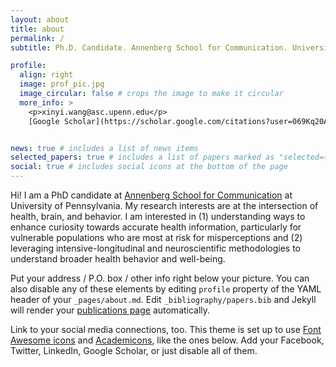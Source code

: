 ```yaml
---
layout: about
title: about
permalink: /
subtitle: Ph.D. Candidate. Annenberg School for Communication. University of Pennsylvania. 

profile:
  align: right
  image: prof_pic.jpg
  image_circular: false # crops the image to make it circular
  more_info: >
    <p>xinyi.wang@asc.upenn.edu</p>
    [Google Scholar](https://scholar.google.com/citations?user=069Kq20AAAAJ&hl=en/)


news: true # includes a list of news items
selected_papers: true # includes a list of papers marked as "selected={true}"
social: true # includes social icons at the bottom of the page
---
```


Hi! I am a PhD candidate at [Annenberg School for Communication](https://www.asc.upenn.edu/people/graduate-student/xinyi-wang/) at University of Pennsylvania. My research interests are at the intersection of health, brain, and behavior. I am interested in (1) understanding ways to enhance curiosity towards accurate health information, particularly for vulnerable populations who are most at risk for misperceptions and (2) leveraging intensive-longitudinal and neuroscientific methodologies to understand broader health behavior and well-being.

Put your address / P.O. box / other info right below your picture. You can also disable any of these elements by editing `profile` property of the YAML header of your `_pages/about.md`. Edit `_bibliography/papers.bib` and Jekyll will render your [publications page](/al-folio/publications/) automatically.

Link to your social media connections, too. This theme is set up to use [Font Awesome icons](https://fontawesome.com/) and [Academicons](https://jpswalsh.github.io/academicons/), like the ones below. Add your Facebook, Twitter, LinkedIn, Google Scholar, or just disable all of them.
